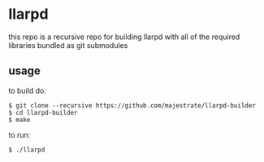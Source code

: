 # llarpd

this repo is a recursive repo for building llarpd with all of the required libraries bundled as git submodules

## usage

to build do:

    $ git clone --recursive https://github.com/majestrate/llarpd-builder
    $ cd llarpd-builder
    $ make

to run:

    $ ./llarpd
